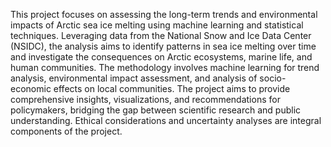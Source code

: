 This project focuses on assessing the long-term trends and environmental impacts of Arctic sea ice melting using machine learning and statistical techniques. Leveraging data from the National Snow and Ice Data Center (NSIDC), the analysis aims to identify patterns in sea ice melting over time and investigate the consequences on Arctic ecosystems, marine life, and human communities. The methodology involves machine learning for trend analysis, environmental impact assessment, and analysis of socio-economic effects on local communities. The project aims to provide comprehensive insights, visualizations, and recommendations for policymakers, bridging the gap between scientific research and public understanding. Ethical considerations and uncertainty analyses are integral components of the project.
